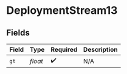 # DeploymentStream13


## Fields

| Field              | Type               | Required           | Description        |
| ------------------ | ------------------ | ------------------ | ------------------ |
| `gt`               | *float*            | :heavy_check_mark: | N/A                |